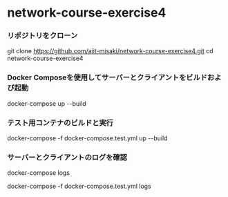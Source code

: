 # network-course-exercise4

### リポジトリをクローン
git clone https://github.com/aiit-misaki/network-course-exercise4.git
cd network-course-exercise4

### Docker Composeを使用してサーバーとクライアントをビルドおよび起動
docker-compose up --build

### テスト用コンテナのビルドと実行
docker-compose -f docker-compose.test.yml up --build

### サーバーとクライアントのログを確認
docker-compose logs

docker-compose -f docker-compose.test.yml logs

